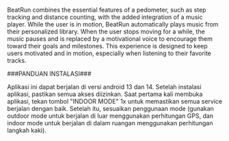 BeatRun combines the essential features of a pedometer, such as step tracking and distance counting, with the added integration of a music player. While the user is in motion, BeatRun automatically plays music from their personalized library. When the user stops moving for a while, the music pauses and is replaced by a motivational voice to encourage them toward their goals and milestones. This experience is designed to keep users motivated and in motion, especially when listening to their favorite tracks.

###PANDUAN INSTALASI###

Aplikasi ini dapat berjalan di versi android 13 dan 14.
Setelah instalasi aplikasi, pastikan semua akses diizinkan.
Saat pertama kali membuka aplikasi, tekan tombol "INDOOR MODE" 1x untuk memastikan semua service berjalan dengan baik.
Setelah itu, sesuaikan penggunaan mode (gunakan outdoor mode untuk berjalan di luar menggunakan perhitungan GPS, dan indoor mode untuk berjalan di dalam ruangan menggunakan perhitungan langkah kaki).
